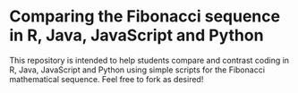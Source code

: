 # Comparing the Fibonacci sequence in R, Java, JavaScript and Python
This repository is intended to help students compare and contrast coding in R, Java, JavaScript and Python using simple scripts for the Fibonacci mathematical sequence.  Feel free to fork as desired!
